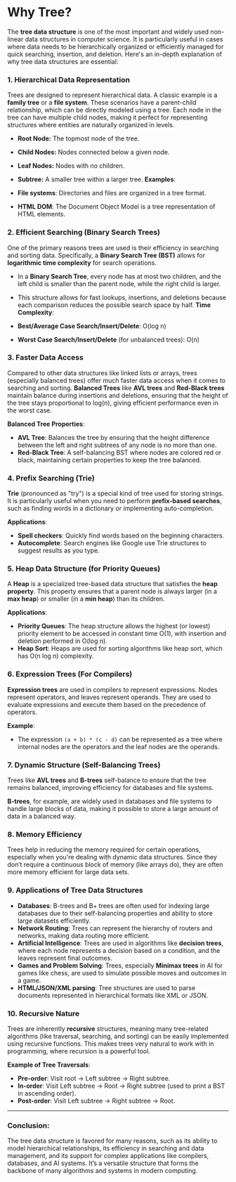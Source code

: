 # Why Tree?

The **tree data structure** is one of the most important and widely used non-linear data structures in computer science. It is particularly useful in cases where data needs to be hierarchically organized or efficiently managed for quick searching, insertion, and deletion. Here's an in-depth explanation of why tree data structures are essential:

### 1. **Hierarchical Data Representation**

   Trees are designed to represent hierarchical data. A classic example is a **family tree** or a **file system**. These scenarios have a parent-child relationship, which can be directly modeled using a tree. Each node in the tree can have multiple child nodes, making it perfect for representing structures where entities are naturally organized in levels.

- **Root Node:** The topmost node of the tree.

- **Child Nodes:** Nodes connected below a given node.

- **Leaf Nodes:** Nodes with no children.

- **Subtree:** A smaller tree within a larger tree.
  **Examples**:

- **File systems**: Directories and files are organized in a tree format.

- **HTML DOM**: The Document Object Model is a tree representation of HTML elements.

### 2. **Efficient Searching (Binary Search Trees)**

   One of the primary reasons trees are used is their efficiency in searching and sorting data. Specifically, a **Binary Search Tree (BST)** allows for **logarithmic time complexity** for search operations.

- In a **Binary Search Tree**, every node has at most two children, and the left child is smaller than the parent node, while the right child is larger.

- This structure allows for fast lookups, insertions, and deletions because each comparison reduces the possible search space by half.
  **Time Complexity**:

- **Best/Average Case Search/Insert/Delete**: O(log n)

- **Worst Case Search/Insert/Delete** (for unbalanced trees): O(n)

### 3. **Faster Data Access**

   Compared to other data structures like linked lists or arrays, trees (especially balanced trees) offer much faster data access when it comes to searching and sorting. **Balanced Trees** like **AVL trees** and **Red-Black trees** maintain balance during insertions and deletions, ensuring that the height of the tree stays proportional to log(n), giving efficient performance even in the worst case.

   **Balanced Tree Properties**:

- **AVL Tree**: Balances the tree by ensuring that the height difference between the left and right subtrees of any node is no more than one.
- **Red-Black Tree**: A self-balancing BST where nodes are colored red or black, maintaining certain properties to keep the tree balanced.

### 4. **Prefix Searching (Trie)**

   **Trie** (pronounced as "try") is a special kind of tree used for storing strings. It is particularly useful when you need to perform **prefix-based searches**, such as finding words in a dictionary or implementing auto-completion.

   **Applications**:

- **Spell checkers**: Quickly find words based on the beginning characters.
- **Autocomplete**: Search engines like Google use Trie structures to suggest results as you type.

### 5. **Heap Data Structure (for Priority Queues)**

   A **Heap** is a specialized tree-based data structure that satisfies the **heap property**. This property ensures that a parent node is always larger (in a **max heap**) or smaller (in a **min heap**) than its children.

   **Applications**:

- **Priority Queues**: The heap structure allows the highest (or lowest) priority element to be accessed in constant time O(1), with insertion and deletion performed in O(log n).
- **Heap Sort**: Heaps are used for sorting algorithms like heap sort, which has O(n log n) complexity.

### 6. **Expression Trees (For Compilers)**

   **Expression trees** are used in compilers to represent expressions. Nodes represent operators, and leaves represent operands. They are used to evaluate expressions and execute them based on the precedence of operators.

   **Example**:

- The expression `(a + b) * (c - d)` can be represented as a tree where internal nodes are the operators and the leaf nodes are the operands.

### 7. **Dynamic Structure (Self-Balancing Trees)**

   Trees like **AVL trees** and **B-trees** self-balance to ensure that the tree remains balanced, improving efficiency for databases and file systems.

   **B-trees**, for example, are widely used in databases and file systems to handle large blocks of data, making it possible to store a large amount of data in a balanced way.

### 8. **Memory Efficiency**

   Trees help in reducing the memory required for certain operations, especially when you're dealing with dynamic data structures. Since they don’t require a continuous block of memory (like arrays do), they are often more memory efficient for large data sets.

### 9. **Applications of Tree Data Structures**

- **Databases**: B-trees and B+ trees are often used for indexing large databases due to their self-balancing properties and ability to store large datasets efficiently.
- **Network Routing**: Trees can represent the hierarchy of routers and networks, making data routing more efficient.
- **Artificial Intelligence**: Trees are used in algorithms like **decision trees**, where each node represents a decision based on a condition, and the leaves represent final outcomes.
- **Games and Problem Solving**: Trees, especially **Minimax trees** in AI for games like chess, are used to simulate possible moves and outcomes in a game.
- **HTML/JSON/XML parsing**: Tree structures are used to parse documents represented in hierarchical formats like XML or JSON.

### 10. **Recursive Nature**

   Trees are inherently **recursive** structures, meaning many tree-related algorithms (like traversal, searching, and sorting) can be easily implemented using recursive functions. This makes trees very natural to work with in programming, where recursion is a powerful tool.

   **Example of Tree Traversals**:

- **Pre-order**: Visit root -> Left subtree -> Right subtree.
- **In-order**: Visit Left subtree -> Root -> Right subtree (used to print a BST in ascending order).
- **Post-order**: Visit Left subtree -> Right subtree -> Root.

---

### Conclusion:

The tree data structure is favored for many reasons, such as its ability to model hierarchical relationships, its efficiency in searching and data management, and its support for complex applications like compilers, databases, and AI systems. It’s a versatile structure that forms the backbone of many algorithms and systems in modern computing.


